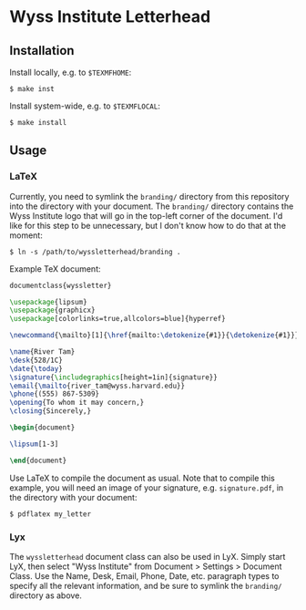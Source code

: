 # Wyss Institute Letterhead

## Installation
Install locally, e.g. to `$TEXMFHOME`:

```
$ make inst
```

Install system-wide, e.g. to `$TEXMFLOCAL`:

```
$ make install
```

## Usage

### LaTeX
Currently, you need to symlink the `branding/` directory from this repository into the directory with your document.  The `branding/` directory contains the Wyss Institute logo that will go in the top-left corner of the document.  I'd like for this step to be unnecessary, but I don't know how to do that at the moment:

```
$ ln -s /path/to/wyssletterhead/branding .
```

Example TeX document:

```tex
documentclass{wyssletter}

\usepackage{lipsum}
\usepackage{graphicx}
\usepackage[colorlinks=true,allcolors=blue]{hyperref}

\newcommand{\mailto}[1]{\href{mailto:\detokenize{#1}}{\detokenize{#1}}}

\name{River Tam}
\desk{528/1C}
\date{\today}
\signature{\includegraphics[height=1in]{signature}}
\email{\mailto{river_tam@wyss.harvard.edu}}
\phone{(555) 867-5309}
\opening{To whom it may concern,}
\closing{Sincerely,}

\begin{document}

\lipsum[1-3]

\end{document}
```

Use LaTeX to compile the document as usual.  Note that to compile this example, you will need an image of your signature, e.g. `signature.pdf`, in the directory with your document:

```
$ pdflatex my_letter
```

### Lyx
The `wyssletterhead` document class can also be used in LyX.  Simply start LyX, then select "Wyss Institute" from Document > Settings > Document Class.  Use the Name, Desk, Email, Phone, Date, etc. paragraph types to specify all the relevant information, and be sure to symlink the `branding/` directory as above.
